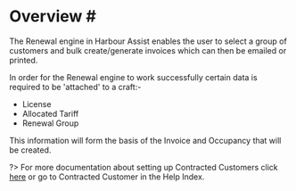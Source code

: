 # Overview \#

The Renewal engine in Harbour Assist enables the user to select a group of customers and bulk create/generate invoices which can then be emailed or printed.

In order for the Renewal engine to work successfully certain data is required to be 'attached' to a craft:-

* License
* Allocated Tariff
* Renewal Group

This information will form the basis of the Invoice and Occupancy that will be created.

?&gt; For more documentation about setting up Contracted Customers click [here](https://github.com/glaidler/docs-1/tree/a9b2fde53025657e319d99966ea9a02a32cbd61d/Renewals/ContractedCustomers/Overview?id.md) or go to Contracted Customer in the Help Index.

